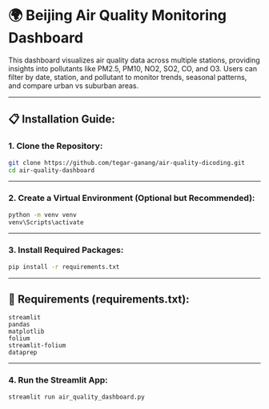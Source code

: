 
# 🌍 Beijing Air Quality Monitoring Dashboard

This dashboard visualizes air quality data across multiple stations, providing insights into pollutants like PM2.5, PM10, NO2, SO2, CO, and O3. Users can filter by date, station, and pollutant to monitor trends, seasonal patterns, and compare urban vs suburban areas.

---

## 📋 Installation Guide:

### 1. Clone the Repository:
```bash
git clone https://github.com/tegar-ganang/air-quality-dicoding.git
cd air-quality-dashboard
```

---

### 2. Create a Virtual Environment (Optional but Recommended):
```bash
python -m venv venv
venv\Scripts\activate
```

---

### 3. Install Required Packages:
```bash
pip install -r requirements.txt
```

---

## 🧱 Requirements (requirements.txt):
```
streamlit
pandas
matplotlib
folium
streamlit-folium
dataprep
```

---

### 4. Run the Streamlit App:
```bash
streamlit run air_quality_dashboard.py
```
